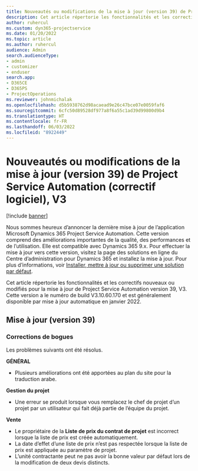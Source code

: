 ```yaml
---
title: Nouveautés ou modifications de la mise à jour (version 39) de Project Service Automation (correctif logiciel), V3
description: Cet article répertorie les fonctionnalités et les correctifs disponibles dans la mise à jour de Microsoft Dynamics 365 Project Service Automation version 39, V3.
author: ruhercul
ms.custom: dyn365-projectservice
ms.date: 01/20/2022
ms.topic: article
ms.author: ruhercul
audience: Admin
search.audienceType:
- admin
- customizer
- enduser
search.app:
- D365CE
- D365PS
- ProjectOperations
ms.reviewer: johnmichalak
ms.openlocfilehash: d5b5938762d98acaead9e26c47bce07e0059faf6
ms.sourcegitcommit: 6cfc50d89528df977a8f6a55c1ad39d99800d9b4
ms.translationtype: HT
ms.contentlocale: fr-FR
ms.lasthandoff: 06/03/2022
ms.locfileid: "8922449"
---
```

# <a name="whats-new-or-changed-in-project-service-automation-update-release-39-v3"></a>Nouveautés ou modifications de la mise à jour (version 39) de Project Service Automation (correctif logiciel), V3

[!include [banner](../includes/psa-now-project-operations.md)]

Nous sommes heureux d’annoncer la dernière mise à jour de l’application Microsoft Dynamics 365 Project Service Automation. Cette version comprend des améliorations importantes de la qualité, des performances et de l’utilisation. Elle est compatible avec Dynamics 365 9.x. Pour effectuer la mise à jour vers cette version, visitez la page des solutions en ligne du Centre d’administration pour Dynamics 365 et installez la mise à jour. Pour plus d’informations, voir [Installer, mettre à jour ou supprimer une solution par défaut](/power-platform/admin/install-remove-preferred-solution).

Cet article répertorie les fonctionnalités et les correctifs nouveaux ou modifiés pour la mise à jour de Project Service Automation version 39, V3. Cette version a le numéro de build V3.10.60.170 et est généralement disponible par mise à jour automatique en janvier 2022.

## <a name="update-release-39"></a>Mise à jour (version 39)

### <a name="bug-fixes"></a>Corrections de bogues

Les problèmes suivants ont été résolus.

**GÉNÉRAL**

- Plusieurs améliorations ont été apportées au plan du site pour la traduction arabe.

**Gestion du projet**

- Une erreur se produit lorsque vous remplacez le chef de projet d’un projet par un utilisateur qui fait déjà partie de l’équipe du projet.

**Vente**

- Le propriétaire de la **Liste de prix du contrat de projet** est incorrect lorsque la liste de prix est créée automatiquement. 
- La date d’effet d’une liste de prix n’est pas respectée lorsque la liste de prix est appliquée au paramètre de projet.
- L’unité contractante peut ne pas avoir la bonne valeur par défaut lors de la modification de deux devis distincts.
